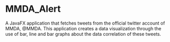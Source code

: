 # MMDA_Alert
A JavaFX application that fetches tweets from the official twitter account of MMDA, @MMDA. This application creates a data visualization through the use of bar, line and bar graphs about the data correlation of these tweets.
